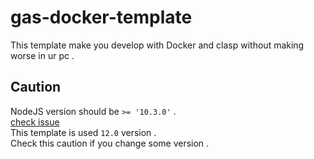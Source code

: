 # gas-docker-template
This template make you develop with Docker and clasp without making worse in ur pc .

## Caution
NodeJS version should be `>= '10.3.0'` .  
[check issue](https://github.com/google/clasp/issues/748)  
This template is used `12.0` version .  
Check this caution if you change some version .

